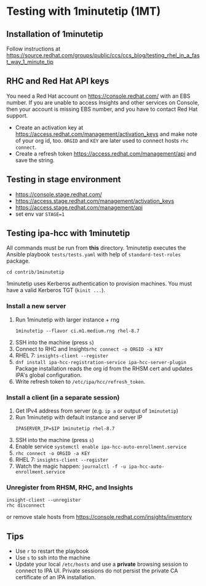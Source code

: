 # Testing with 1minutetip (1MT)

## Installation of 1minutetip

Follow instructions at https://source.redhat.com/groups/public/ccs/ccs_blog/testing_rhel_in_a_fast_way_1_minute_tip

## RHC and Red Hat API keys

You need a Red Hat account on https://console.redhat.com/ with an EBS number.
If you are unable to access Insights and other services on Console, then your
account is missing EBS number, and you have to contact Red Hat support.

* Create an activation key at https://access.redhat.com/management/activation_keys
  and make note of your org id, too. `ORGID` and `KEY` are later used to
  connect hosts `rhc connect`.
* Create a refresh token https://access.redhat.com/management/api and save
  the string.

## Testing in stage environment

- https://console.stage.redhat.com/
- https://access.stage.redhat.com/management/activation_keys
- https://access.stage.redhat.com/management/api
- set env var `STAGE=1`

## Testing ipa-hcc with 1minutetip

All commands must be run from **this** directory. 1minutetip executes the
Ansible playbook `tests/tests.yaml` with help of `standard-test-roles`
package.

```
cd contrib/1minutetip
```

1minutetip uses Kerberos authentication to provision machines. You must have
a valid Kerberos TGT (`kinit ...`).

### Install a new server

1) Run 1minutetip with larger instance + rng
   ```
   1minutetip --flavor ci.m1.medium.rng rhel-8.7
   ```
2) SSH into the machine (press `s`)
3) Connect to RHC and Insights`rhc connect -o ORGID -a KEY`
4) RHEL 7: `insights-client --register`
5) `dnf install ipa-hcc-registration-service ipa-hcc-server-plugin`
   Package installation reads the org id from the RHSM cert and updates
   IPA's global configuration.
6) Write refresh token to `/etc/ipa/hcc/refresh_token`.

### Install a client (in a separate session)

1) Get IPv4 address from server (e.g. `ip a` or output of `1minutetip`)
2) Run 1minutetip with default instance and server IP
   ```
   IPASERVER_IP=$IP 1minutetip rhel-8.7
   ```
3) SSH into the machine (press `s`)
4) Enable service `systemctl enable ipa-hcc-auto-enrollment.service`
5) `rhc connect -o ORGID -a KEY`
6) RHEL 7: `insights-client --register`
7) Watch the magic happen: `journalctl -f -u ipa-hcc-auto-enrollment.service`

### Unregister from RHSM, RHC, and Insights

```
insight-client --unregister
rhc disconnect
```

or remove stale hosts from https://console.redhat.com/insights/inventory

## Tips

- Use `r` to restart the playbook
- Use `s` to ssh into the machine
- Update your local `/etc/hosts` and use a **private** browsing session
  to connect to IPA UI. Private sessions do not persist the private CA
  certificate of an IPA installation.
